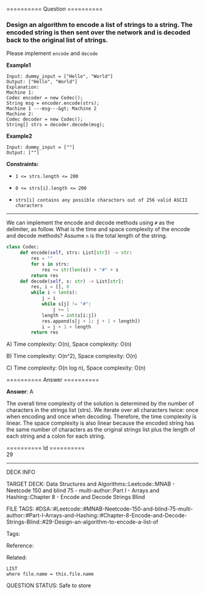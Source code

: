 ========== Question ==========  

### Design an algorithm to encode **a list of strings** to **a string**. The encoded string is then sent over the network and is decoded back to the original list of strings.

Please implement `encode` and `decode`

**Example1**

```
Input: dummy_input = ["Hello", "World"]
Output: ["Hello", "World"]
Explanation:
Machine 1:
Codec encoder = new Codec();
String msg = encoder.encode(strs);
Machine 1 ---msg---&gt; Machine 2
Machine 2:
Codec decoder = new Codec();
String[] strs = decoder.decode(msg);
```

**Example2**

```
Input: dummy_input = [""]
Output: [""]
```

**Constraints:**

- `1 <= strs.length <= 200`

- `0 <= strs[i].length <= 200`

- `strs[i] contains any possible characters out of 256 valid ASCII characters`

---

We can implement the encode and decode methods using `#` as the delimiter, as
follow. What is the time and space complexity of the encode and decode methods?
Assume `n` is the total length of the string.

```python
class Codec:
     def encode(self, strs: List[str]) -> str:
         res = ""
         for s in strs:
             res += str(len(s)) + "#" + s
         return res
     def decode(self, s: str) -> List[str]:
         res, i = [], 0
         while i < len(s):
             j = i
             while s[j] != "#":
                 j += 1
             length = int(s[i:j])
             res.append(s[j + 1: j + 1 + length])
             i = j + 1 + length
         return res
```

A) Time complexity: O(n), Space complexity: O(n)

B) Time complexity: O(n^2), Space complexity: O(n)

C) Time complexity: O(n log n), Space complexity: O(n)  

========== Answer ==========  

**Answer**: A

The overall time complexity of the solution is determined by the number of
characters in the strings list (strs). We iterate over all characters twice:
once when encoding and once when decoding. Therefore, the time complexity is
linear. The space complexity is also linear because the encoded string has the
same number of characters as the original strings list plus the length of each
string and a colon for each string.

========== Id ==========  
29

---

DECK INFO

TARGET DECK: Data Structures and Algorithms::Leetcode::MNAB - Neetcode 150 and blind 75 - multi-author::Part I - Arrays and Hashing::Chapter 8 - Encode and Decode Strings Blind

FILE TAGS: #DSA::#Leetcode::#MNAB-Neetcode-150-and-blind-75-multi-author::#Part-I-Arrays-and-Hashing::#Chapter-8-Encode-and-Decode-Strings-Blind::#29-Design-an-algorithm-to-encode-a-list-of

Tags:

Reference:

Related:

```dataview
LIST
where file.name = this.file.name
```
QUESTION STATUS: Safe to store
